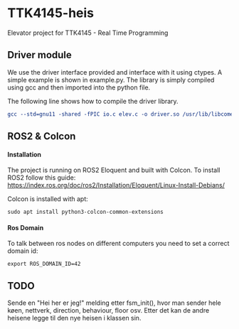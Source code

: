 # TTK4145-heis
Elevator project for TTK4145 - Real Time Programming

## Driver module
We use the driver interface provided and interface with it using ctypes.
A simple example is shown in example.py. The library is simply compiled using gcc
and then imported into the python file.

The following line shows how to compile the driver library.

``` cmake
gcc --std=gnu11 -shared -fPIC io.c elev.c -o driver.so /usr/lib/libcomedi.so
```

## ROS2 & Colcon

#### Installation
The project is running on ROS2 Eloquent and built with Colcon. To install ROS2 follow this guide:
https://index.ros.org/doc/ros2/Installation/Eloquent/Linux-Install-Debians/

Colcon is installed with apt:

```
sudo apt install python3-colcon-common-extensions
```
#### Ros Domain
To talk between ros nodes on different computers you need to set a correct domain id:
```
export ROS_DOMAIN_ID=42
```
## TODO
Sende en "Hei her er jeg!" melding etter fsm_init(), hvor man sender hele køen, nettverk, direction, behaviour, floor osv.
Etter det kan de andre heisene legge til den nye heisen i klassen sin.
